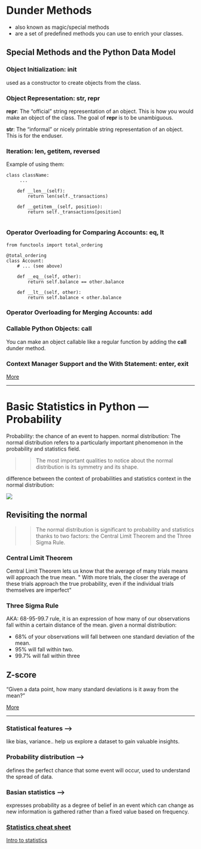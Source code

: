 # Dunder Methods
- also known as magic/special methods
- are a set of predefined methods you can use to enrich your classes.

## Special Methods and the Python Data Model
### Object Initialization: __init__
used as a constructor to create objects from the class.

### Object Representation: __str__, __repr__
__repr__: The “official” string representation of an object. This is how you would make an object of the class. The goal of __repr__ is to be unambiguous.

__str__: The “informal” or nicely printable string representation of an object. This is for the enduser.

### Iteration: __len__, __getitem__, __reversed__
Example of using them:
```
class className:
     ...

    def __len__(self):
        return len(self._transactions)

    def __getitem__(self, position):
        return self._transactions[position]
        
```
      
### Operator Overloading for Comparing Accounts: __eq__, __lt__
```
from functools import total_ordering

@total_ordering
class Account:
    # ... (see above)

    def __eq__(self, other):
        return self.balance == other.balance

    def __lt__(self, other):
        return self.balance < other.balance
```

### Operator Overloading for Merging Accounts: __add__

### Callable Python Objects: __call__
You can make an object callable like a regular function by adding the __call__ dunder method.

### Context Manager Support and the With Statement: __enter__, __exit__

[More](https://dbader.org/blog/python-dunder-methods)
______________________________________________________________________________________

# Basic Statistics in Python — Probability
Probability: the chance of an event to happen.
normal distribution: The normal distribution refers to a particularly important phenomenon in the probability and statistics field. 
>> The most important qualities to notice about the normal distribution is its symmetry and its shape.

difference between the context of probabilities and statistics context in the normal distribution:

![](https://i.imgur.com/egqrj58.jpg)

## Revisiting the normal

>> The normal distribution is significant to probability and statistics thanks to two factors: the Central Limit Theorem and the Three Sigma Rule.

### Central Limit Theorem
Central Limit Theorem lets us know that the average of many trials means will approach the true mean. " With more trials, the closer the average of these trials approach the true probability, even if the individual trials themselves are imperfect"

### Three Sigma Rule
AKA: 68-95-99.7 rule, it is an expression of how many of our observations fall within a certain distance of the mean.
given a normal distribution:
- 68%  of your observations will fall between one standard deviation of the mean.
- 95% will fall within two.
- 99.7% will fall within three

## Z-score
“Given a data point, how many standard deviations is it away from the mean?”

[More](https://www.dataquest.io/blog/basic-statistics-in-python-probability/)
______________________________________________________________________________________
### Statistical features -->
like bias, variance.. help us explore a dataset to gain valuable insights.

### Probability distribution -->
defines the perfect chance that some event will occur, used to understand the spread of data.

### Basian statistics -->
expresses probability as a degree of belief in an event which can change as new information is gathered rather than a fixed value based on frequency.

### [Statistics cheat sheet](http://web.mit.edu/~csvoss/Public/usabo/stats_handout.pdf)

[Intro to statistics](https://www.youtube.com/watch?v=MdHtK7CWpCQ&ab_channel=SirajRaval)





